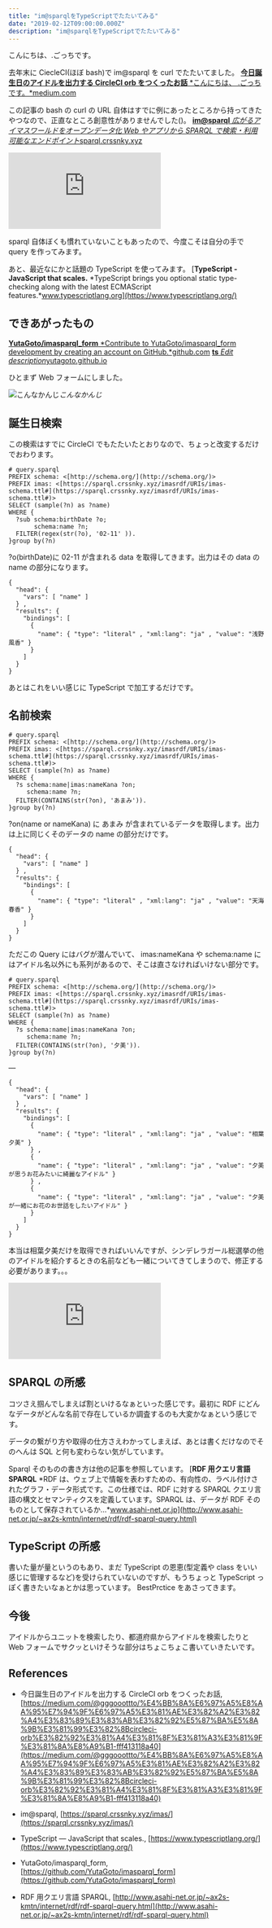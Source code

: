 ```yaml
---
title: "im@sparqlをTypeScriptでたたいてみる"
date: "2019-02-12T09:00:00.000Z"
description: "im@sparqlをTypeScriptでたたいてみる"
---
```


こんにちは、.ごっちです。

去年末に CiecleCI(ほぼ bash)で im@sparql を curl でたたいてました。
[**今日誕生日のアイドルを出力する CircleCI orb をつくったお話**
*こんにちは、 .ごっちです。*medium.com](https://medium.com/@gggooottto/%E4%BB%8A%E6%97%A5%E8%AA%95%E7%94%9F%E6%97%A5%E3%81%AE%E3%82%A2%E3%82%A4%E3%83%89%E3%83%AB%E3%82%92%E5%87%BA%E5%8A%9B%E3%81%99%E3%82%8Bcircleci-orb%E3%82%92%E3%81%A4%E3%81%8F%E3%81%A3%E3%81%9F%E3%81%8A%E8%A9%B1-fff413118a40)

この記事の bash の curl の URL 自体はすでに例にあったところから持ってきたやつなので、正直なところ創意性がありませんでした()。
[**im@sparql**
*広がるアイマスワールドをオープンデータ化 Web やアプリから SPARQL で検索・利用可能なエンドポイント*sparql.crssnky.xyz](https://sparql.crssnky.xyz/imas/)

<iframe src="https://medium.com/media/bcaf84fbf3b99a2c0958071f76be200b" frameborder=0></iframe>

sparql 自体ぼくも慣れていないこともあったので、今度こそは自分の手で query を作ってみます。

あと、最近なにかと話題の TypeScript を使ってみます。
[**TypeScript - JavaScript that scales.**
*TypeScript brings you optional static type-checking along with the latest ECMAScript features.*www.typescriptlang.org](https://www.typescriptlang.org/)

## できあがったもの

[**YutaGoto/imasparql_form**
*Contribute to YutaGoto/imasparql_form development by creating an account on GitHub.*github.com](https://github.com/YutaGoto/imasparql_form)
[**ts**
*Edit description*yutagoto.github.io](https://yutagoto.github.io/imasparql_form/)

ひとまず Web フォームにしました。

![こんなかんじ](https://cdn-images-1.medium.com/max/2000/1*ERuaXncUPGXehL-KYOafGg.png)_こんなかんじ_

## 誕生日検索

この検索はすでに CircleCI でもたたいたとおりなので、ちょっと改変するだけでおわります。

    # query.sparql
    PREFIX schema: <[http://schema.org/](http://schema.org/)>
    PREFIX imas: <[https://sparql.crssnky.xyz/imasrdf/URIs/imas-schema.ttl#](https://sparql.crssnky.xyz/imasrdf/URIs/imas-schema.ttl#)>
    SELECT (sample(?n) as ?name)
    WHERE {
      ?sub schema:birthDate ?o;
           schema:name ?n;
      FILTER(regex(str(?o), '02-11' )).
    }group by(?n)

?o(birthDate)に 02-11 が含まれる data を取得してきます。出力はその data の name の部分になります。

    {
      "head": {
        "vars": [ "name" ]
      } ,
      "results": {
        "bindings": [
          {
            "name": { "type": "literal" , "xml:lang": "ja" , "value": "浅野風香" }
          }
        ]
      }
    }

あとはこれをいい感じに TypeScript で加工するだけです。

## 名前検索

    # query.sparql
    PREFIX schema: <[http://schema.org/](http://schema.org/)>
    PREFIX imas: <[https://sparql.crssnky.xyz/imasrdf/URIs/imas-schema.ttl#](https://sparql.crssnky.xyz/imasrdf/URIs/imas-schema.ttl#)>
    SELECT (sample(?n) as ?name)
    WHERE {
      ?s schema:name|imas:nameKana ?on;
         schema:name ?n;
      FILTER(CONTAINS(str(?on), 'あまみ')).
    }group by(?n)

?on(name or nameKana) に あまみ が含まれているデータを取得します。出力は上に同じくそのデータの name の部分だけです。

    {
      "head": {
        "vars": [ "name" ]
      } ,
      "results": {
        "bindings": [
          {
            "name": { "type": "literal" , "xml:lang": "ja" , "value": "天海春香" }
          }
        ]
      }
    }

ただこの Query にはバグが潜んでいて、 imas:nameKana や schema:name にはアイドル名以外にも系列があるので、そこは直さなければいけない部分です。

    # query.sparql
    PREFIX schema: <[http://schema.org/](http://schema.org/)>
    PREFIX imas: <[https://sparql.crssnky.xyz/imasrdf/URIs/imas-schema.ttl#](https://sparql.crssnky.xyz/imasrdf/URIs/imas-schema.ttl#)>
    SELECT (sample(?n) as ?name)
    WHERE {
      ?s schema:name|imas:nameKana ?on;
         schema:name ?n;
      FILTER(CONTAINS(str(?on), '夕美')).
    }group by(?n)

—

    {
      "head": {
        "vars": [ "name" ]
      } ,
      "results": {
        "bindings": [
          {
            "name": { "type": "literal" , "xml:lang": "ja" , "value": "相葉夕美" }
          } ,
          {
            "name": { "type": "literal" , "xml:lang": "ja" , "value": "夕美が思うお花みたいに綺麗なアイドル" }
          } ,
          {
            "name": { "type": "literal" , "xml:lang": "ja" , "value": "夕美が一緒にお花のお世話をしたいアイドル" }
          }
        ]
      }
    }

本当は相葉夕美だけを取得できればいいんですが、シンデレラガール総選挙の他のアイドルを紹介するときの名前なども一緒についてきてしまうので、修正する必要があります。。。

<iframe src="https://medium.com/media/a34d7cf97131cab517a5e13dd730e3f1" frameborder=0></iframe>

## SPARQL の所感

コツさえ掴んでしまえば割といけるなぁといった感じです。最初に RDF にどんなデータがどんな名前で存在しているか調査するのも大変かなぁという感じです。

データの繋がり方や取得の仕方さえわかってしまえば、あとは書くだけなのでそのへんは SQL と何も変わらない気がしています。

Sparql そのものの書き方は他の記事を参照しています。
[**RDF 用クエリ言語 SPARQL**
*RDF は、ウェブ上で情報を表わすための、有向性の、ラベル付けされたグラフ・データ形式です。この仕様では、RDF に対する SPARQL クエリ言語の構文とセマンティクスを定義しています。SPARQL は、データが RDF そのものとして保存されているか…*www.asahi-net.or.jp](http://www.asahi-net.or.jp/~ax2s-kmtn/internet/rdf/rdf-sparql-query.html)

## TypeScript の所感

書いた量が量というのもあり、まだ TypeScript の恩恵(型定義や class をいい感じに管理するなど)を受けられていないのですが、もうちょっと TypeScript っぽく書きたいなぁとかは思っています。 BestPrctice をあさってきます。

## 今後

アイドルからユニットを検索したり、都道府県からアイドルを検索したりと Web フォームでサクッといけそうな部分はちょこちょこ書いていきたいです。

## References

- 今日誕生日のアイドルを出力する CircleCI orb をつくったお話, [https://medium.com/@gggooottto/%E4%BB%8A%E6%97%A5%E8%AA%95%E7%94%9F%E6%97%A5%E3%81%AE%E3%82%A2%E3%82%A4%E3%83%89%E3%83%AB%E3%82%92%E5%87%BA%E5%8A%9B%E3%81%99%E3%82%8Bcircleci-orb%E3%82%92%E3%81%A4%E3%81%8F%E3%81%A3%E3%81%9F%E3%81%8A%E8%A9%B1-fff413118a40](https://medium.com/@gggooottto/%E4%BB%8A%E6%97%A5%E8%AA%95%E7%94%9F%E6%97%A5%E3%81%AE%E3%82%A2%E3%82%A4%E3%83%89%E3%83%AB%E3%82%92%E5%87%BA%E5%8A%9B%E3%81%99%E3%82%8Bcircleci-orb%E3%82%92%E3%81%A4%E3%81%8F%E3%81%A3%E3%81%9F%E3%81%8A%E8%A9%B1-fff413118a40)

- im@sparql, [https://sparql.crssnky.xyz/imas/](https://sparql.crssnky.xyz/imas/)

- TypeScript — JavaScript that scales., [https://www.typescriptlang.org/](https://www.typescriptlang.org/)

- YutaGoto/imasparql_form, [https://github.com/YutaGoto/imasparql_form](https://github.com/YutaGoto/imasparql_form)

- RDF 用クエリ言語 SPARQL, [http://www.asahi-net.or.jp/~ax2s-kmtn/internet/rdf/rdf-sparql-query.html](http://www.asahi-net.or.jp/~ax2s-kmtn/internet/rdf/rdf-sparql-query.html)
